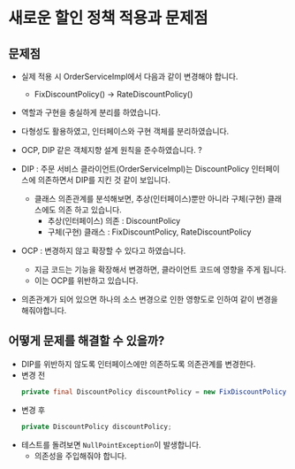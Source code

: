 # 새로운 할인 정책 적용과 문제점

## 문제점

- 실제 적용 시 OrderServiceImpl에서 다음과 같이 변경해야 합니다.
  - FixDiscountPolicy() -> RateDiscountPolicy()
- 역할과 구현을 충실하게 분리를 하였습니다.
- 다형성도 활용하였고, 인터페이스와 구현 객체를 분리하였습니다.
- OCP, DIP 같은 객체지향 설계 원칙을 준수하였습니다. ?
- DIP : 주문 서비스 클라이언트(OrderServiceImpl)는 DiscountPolicy 인터페이스에 의존하면서 DIP를 지킨 것 같이 보입니다.
  - 클래스 의존관계를 분석해보면, 추상(인터페이스)뿐만 아니라 구체(구현) 클래스에도 의존 하고 있습니다.
    - 추상(인터페이스) 의존 : DiscountPolicy
    - 구체(구현) 클래스 : FixDiscountPolicy, RateDiscountPolicy
- OCP : 변경하지 않고 확장할 수 있다고 하였습니다.
  - 지금 코드는 기능을 확장해서 변경하면, 클라이언트 코드에 영향을 주게 됩니다.
  - 이는 OCP를 위반하고 있습니다.

- 의존관계가 되어 있으면 하나의 소스 변경으로 인한 영향도로 인하여 같이 변경을 해줘야합니다.

## 어떻게 문제를 해결할 수 있을까?

- DIP를 위반하지 않도록 인터페이스에만 의존하도록 의존관계를 변경한다.
- 변경 전
  ```Java
  private final DiscountPolicy discountPolicy = new FixDiscountPolicy();
  ```
- 변경 후
  ```Java
  private DiscountPolicy discountPolicy;
  ```
- 테스트를 돌려보면 `NullPointException`이 발생합니다.
  - 의존성을 주입해줘야 합니다.
